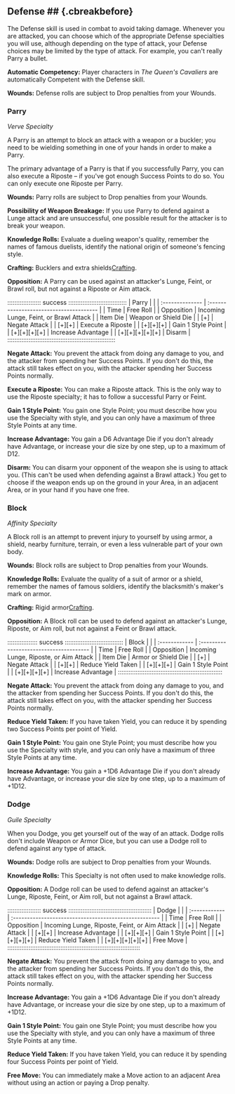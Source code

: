 ## Defense ## {.cbreakbefore}

The Defense skill is used in combat to avoid taking damage. Whenever you
are attacked, you can choose which of the appropriate Defense
specialties you will use, although depending on the type of attack, your
Defense choices may be limited by the type of attack. For example, you
can't really Parry a bullet.

**Automatic Competency:** Player characters in *The Queen's Cavaliers*
are automatically Competent with the Defense skill.

**Wounds:** Defense rolls are subject to Drop penalties from your
Wounds.

### Parry

*Verve Specialty*

A Parry is an attempt to block an attack with a weapon or a buckler; you
need to be wielding something in one of your hands in order to make a
Parry.

The primary advantage of a Parry is that if you successfully Parry, you
can also execute a Riposte – if you've got enough Success Points to do
so. You can only execute one Riposte per Parry.

**Wounds:** Parry rolls are subject to Drop penalties from your Wounds.

**Possibility of Weapon Breakage:** If you use Parry to defend against a
Lunge attack and are unsuccessful, one possible result for the attacker
is to break your weapon.

**Knowledge Rolls:** Evaluate a dueling weapon's quality, remember the
names of famous duelists, identify the national origin of someone's
fencing style.

**Crafting:** Bucklers and extra shields<a href="#crafting" class="xref-asdesc-insection">Crafting</a>.

**Opposition:** A Parry can be used against an attacker's Lunge, Feint,
or Brawl roll, but not against a Riposte or Aim attack.

::::::::::::::::::: success :::::::::::::::::::::::::::::::::
| Parry           |                                         |
| :-------------- | :-------------------------------------- |
| Time            | Free Roll                               |
| Opposition      | Incoming Lunge, Feint, or Brawl Attack  |
| Item Die        | Weapon or Shield Die                    |
| [+]             | Negate Attack                           |
| [+][+]          | Execute a Riposte                       |
| [+][+][+]       | Gain 1 Style Point                      |
| [+][+][+][+]    | Increase Advantage                      |
| [+][+][+][+][+] | Disarm                                  |
:::::::::::::::::::::::::::::::::::::::::::::::::::::::::::::

**Negate Attack:** You prevent the attack from doing any damage to you,
and the attacker from spending her Success Points. If you don't do this,
the attack still takes effect on you, with the attacker spending her
Success Points normally.

**Execute a Riposte:** You can make a Riposte attack. This is the only
way to use the Riposte specialty; it has to follow a successful Parry or
Feint.

**Gain 1 Style Point:** You gain one Style Point; you must describe how
you use the Specialty with style, and you can only have a maximum of
three Style Points at any time.

**Increase Advantage:** You gain a D6 Advantage Die if you don't already
have Advantage, or increase your die size by one step, up to a maximum
of D12.

**Disarm:** You can disarm your opponent of the weapon she is using to
attack you. (This can't be used when defending against a Brawl attack.)
You get to choose if the weapon ends up on the ground in your Area, in
an adjacent Area, or in your hand if you have one free.

### Block

*Affinity Specialty*

A Block roll is an attempt to prevent injury to yourself by using armor,
a shield, nearby furniture, terrain, or even a less vulnerable part of
your own body.

**Wounds:** Block rolls are subject to Drop penalties from your Wounds.

**Knowledge Rolls:** Evaluate the quality of a suit of armor or a
shield, remember the names of famous soldiers, identify the blacksmith's
maker's mark on armor.

**Crafting:** Rigid armor<a href="#crafting" class="xref-asdesc-insection">Crafting</a>.

**Opposition:** A Block roll can be used to defend against an attacker's
Lunge, Riposte, or Aim roll, but not against a Feint or Brawl attack.

::::::::::::::::: success :::::::::::::::::::::::::::::::::
| Block         |                                         |
| :------------ | :-------------------------------------- |
| Time          | Free Roll                               |
| Opposition    | Incoming Lunge, Riposte, or Aim Attack  |
| Item Die      | Armor or Shield Die                     |
| [+]           | Negate Attack                           |
| [+][+]        | Reduce Yield Taken                      |
| [+][+][+]     | Gain 1 Style Point                      |
| [+][+][+][+]  | Increase Advantage                      |
:::::::::::::::::::::::::::::::::::::::::::::::::::::::::::

**Negate Attack:** You prevent the attack from doing any damage to you,
and the attacker from spending her Success Points. If you don't do this,
the attack still takes effect on you, with the attacker spending her
Success Points normally.

**Reduce Yield Taken:** If you have taken Yield, you can reduce it by
spending two Success Points per point of Yield.

**Gain 1 Style Point:** You gain one Style Point; you must describe how
you use the Specialty with style, and you can only have a maximum of
three Style Points at any time.

**Increase Advantage:** You gain a +1D6 Advantage Die if you don't
already have Advantage, or increase your die size by one step, up to a
maximum of +1D12.

### Dodge

*Guile Specialty*

When you Dodge, you get yourself out of the way of an attack. Dodge
rolls don't include Weapon or Armor Dice, but you can use a Dodge roll
to defend against any type of attack.

**Wounds:** Dodge rolls are subject to Drop penalties from your Wounds.

**Knowledge Rolls:** This Specialty is not often used to make knowledge
rolls.

**Opposition:** A Dodge roll can be used to defend against an attacker's
Lunge, Riposte, Feint, or Aim roll, but not against a Brawl attack.

::::::::::::::::::: success :::::::::::::::::::::::::::::::::::::::::::::::
| Dodge           |                                                       |
| :------------   | :---------------------------------------------------- |
| Time            | Free Roll                                             |
| Opposition      | Incoming Lunge, Riposte, Feint, or Aim Attack         |
| [+]             | Negate Attack                                         |
| [+][+]          | Increase Advantage                                    |
| [+][+][+]       | Gain 1 Style Point                                    |
| [+][+][+][+]    | Reduce Yield Taken                                    |
| [+][+][+][+][+] | Free Move                                             |
:::::::::::::::::::::::::::::::::::::::::::::::::::::::::::::::::::::::::::

**Negate Attack:** You prevent the attack from doing any damage to you,
and the attacker from spending her Success Points. If you don't do this,
the attack still takes effect on you, with the attacker spending her
Success Points normally.

**Increase Advantage:** You gain a +1D6 Advantage Die if you don't
already have Advantage, or increase your die size by one step, up to a
maximum of +1D12.

**Gain 1 Style Point:** You gain one Style Point; you must describe how
you use the Specialty with style, and you can only have a maximum of
three Style Points at any time.

**Reduce Yield Taken:** If you have taken Yield, you can reduce it by
spending four Success Points per point of Yield.

**Free Move:** You can immediately make a Move action to an adjacent
Area without using an action or paying a Drop penalty.

